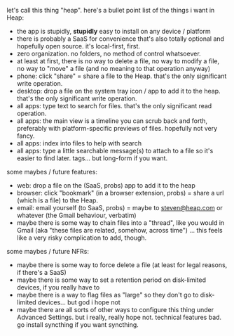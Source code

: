 
let's call this thing "heap". here's a bullet point list of the things i want in Heap:

- the app is stupidly, __stupidly__ easy to install on any device / platform
- there is probably a SaaS for convenience that's also totally optional and hopefully open source. it's local-first, first.
- zero organization. no folders, no method of control whatsoever.
- at least at first, there is no way to delete a file, no way to modify a file, no way to "move" a file (and no meaning to that operation anyway)
- phone: click "share" = share a file to the Heap. that's the only significant write operation.
- desktop: drop a file on the system tray icon / app to add it to the heap. that's the only significant write operation.
- all apps: type text to search for files. that's the only significant read operation.
- all apps: the main view is a timeline you can scrub back and forth, preferably with platform-specific previews of files. hopefully not very fancy.
- all apps: index into files to help with search
- all apps: type a little searchable message(s) to attach to a file so it's easier to find later. tags... but long-form if you want.

some maybes / future features:
- web: drop a file on the (SaaS, probs) app to add it to the heap
- browser: click "bookmark" (in a browser extension, probs) = share a url (which is a file) to the Heap.
- email: email yourself (to SaaS, probs) = maybe to steven@heap.com or whatever (the Gmail behaviour, verbatim)
- maybe there is some way to chain files into a "thread", like you would in Gmail (aka "these files are related, somehow, across time") ... this feels like a very risky complication to add, though.

some maybes / future NFRs:
- maybe there is some way to force delete a file (at least for legal reasons, if there's a SaaS)
- maybe there is some way to set a retention period on disk-limited devices, if you really have to
- maybe there is a way to flag files as "large" so they don't go to disk-limited devices... but god i hope not
- maybe there are all sorts of other ways to configure this thing under Advanced Settings. but i really, really hope not. technical features bad. go install syncthing if you want syncthing.
